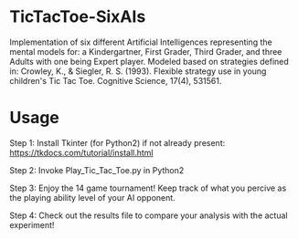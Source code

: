 # TicTacToe-SixAIs
Implementation of six different Artificial Intelligences representing the mental models for: a Kindergartner, First Grader, Third Grader, and three Adults with one being Expert player. Modeled based on strategies defined in: Crowley, K., &amp; Siegler, R. S. (1993). Flexible strategy use in young children's Tic Tac Toe. Cognitive Science, 17(4), 531561.

# Usage
Step 1: Install Tkinter (for Python2) if not already present: https://tkdocs.com/tutorial/install.html

Step 2: Invoke Play_Tic_Tac_Toe.py in Python2

Step 3: Enjoy the 14 game tournament! Keep track of what you percive as the playing ability level of your AI opponent.

Step 4: Check out the results file to compare your analysis with the actual experiment!
